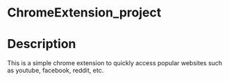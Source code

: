 # ChromeExtension_project

# Description
This is a simple chrome extension to quickly access popular websites such as youtube, facebook, reddit, etc.
